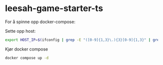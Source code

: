 # leesah-game-starter-ts

For å spinne opp docker-compose:

Sette opp host:
```bash
export HOST_IP=$(ifconfig | grep -E "([0-9]{1,3}\.){3}[0-9]{1,3}" | grep -v 127.0.0.1 | awk '{ print $2 }' | cut -f2 -d: | head -n1)
```

Kjør docker compose
```bash
docker compose up -d
```
